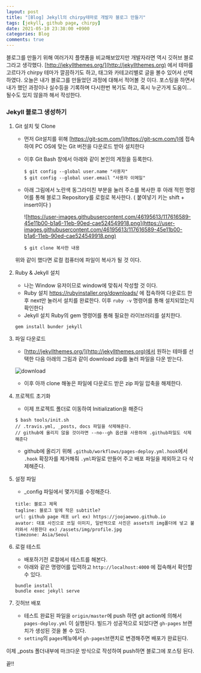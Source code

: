```yaml
---
layout: post
title: "[Blog] Jekyll의 chirpy테마로 개발자 블로그 만들기"
tags: [jekyll, github page, chirpy]
date: 2021-05-10 23:38:00 +0900
categories: Blog
comments: true
---
```


블로그를 만들기 위해 여러가지 플랫폼을 비교해보았지만 개발자라면 역시 깃허브 블로그라고 생각했다.
[http://jekyllthemes.org/](http://jekyllthemes.org) 에서 테마를 고르다가 chirpy 테마가 깔끔하기도 하고, 태그와 카테고리별로 글을 볼수 있어서 선택하였다.
오늘은 내가 블로그를 만들었던 과정에 대해서 적어볼 것 이다.
포스팅을 하면서 내가 했던 과정이나 실수등을 기록하며 다시한번 복기도 하고, 혹시 누군가게 도움이... 될수도 있지 않을까 해서 작성한다.

### Jekyll 블로그 생성하기

1. Git 설치 및 Clone

   - 먼저 Git설치를 위해 [https://git-scm.com/](https://git-scm.com/)에 접속하여 PC OS에 맞는 Git 버전을 다운로드 받아 설치한다
   - 이후 Git Bash 창에서 아래와 같이 본인의 계정을 등록한다.

     ```
     $ git config --global user.name "사용자"
     $ git config --global user.email "사용자 이메일"
     ```

   - 아래 그림에서 노란색 동그라미친 부분을 눌러 주소를 복사한 후 아래 적힌 명령어를 통해 블로그 Repository를 로컬로 복사한다. ( 붙여넣기 키는 shift + insert이다 )

     ![https://user-images.githubusercontent.com/46195613/117616589-45e11b00-b1a6-11eb-90ed-cae524549918.png](https://user-images.githubusercontent.com/46195613/117616589-45e11b00-b1a6-11eb-90ed-cae524549918.png)

     ```
     $ git clone 복사한 내용
     ```

   위와 같이 했다면 로컬 컴퓨터에 파일이 복사가 될 것 이다.

2. Ruby & Jekyll 설치
   - 나는 Window 유저이므로 window에 맞춰서 작성할 것 이다.
   - Ruby 설치
     https://rubyinstaller.org/downloads/ 에 접속하여 다운로드 한 후 next만 눌러서 설치를 완료한다.
     이후 `ruby -v` 명령어를 통해 설치되었는지 확인한다
   - Jekyll 설치
     Ruby의 gem 명령어를 통해 필요한 라이브러리를 설치한다.
   ```
   gem install bunder jekyll
   ```
3. 파일 다운로드

   - [http://jekyllthemes.org/](http://jekyllthemes.org)에서 원하는 테마를 선택한 다음 아래의 그림과 같이 download zip를 눌러 파일을 다운 받는다.

   ![download](../../assets/img/posts/2021-05-10-zip.png)

   - 이후 아까 clone 해놓은 파일에 다운로드 받은 zip 파일 압축을 해제한다.

4. 프로젝트 초기화
   - 이제 프로젝트 폴더로 이동하여 Initialization을 해준다
   ```
   $ bash tools/init.sh
   // .travis.yml, _posts, docs 파일을 삭제해준다.
   // github에 올리지 않을 것이라면 --no--gh 옵션을 사용하여 .github파일도 삭제해준다
   ```
   - github에 올리기 위해 `.github/workflows/pages-deploy.yml.hook`에서 `.hook` 확장자를 제거해줘 `.yml`파일로 만들어 주고 배포 파일을 제외하고 다 삭제해준다.
5. 설정 파일
   - \_config 파일에서 몇가지를 수정해준다.
   ```
   title: 블로그 제목
   tagline: 블로그 밑에 작은 subtitle?
   url: github page 레포 url ex) https://joojaewoo.github.io
   avator: 대표 사진으로 쓰일 이미지, 일반적으로 사진은 assets의 img폴더에 넣고 불러와서 사용한다 ex) /assets/img/profile.jpg
   timezone: Asia/Seoul
   ```
6. 로컬 테스트
   - 배포하기전 로컬에서 테스트를 해본다.
   - 아래와 같은 명령어를 입력하고 `http://localhost:4000` 에 접속해서 확인할 수 있다.
   ```
   bundle install
   bundle exec jekyll serve
   ```
7. 깃허브 배포
   - 테스트 완료된 파일을 `origin/master`에 push 하면 git action에 의해서 `pages-deploy.yml` 이 실행된다. 빌드가 성공적으로 되었다면 `gh-pages` 브랜치가 생성된 것을 볼 수 있다.
   - `setting`의 `pages`메뉴에서 `gh-pages`브랜치로 변경해주면 배포가 완료된다.

이제 \_posts 폴더내부에 마크다운 방식으로 작성하여 push하면 블로그에 포스팅 된다.

끝!!
